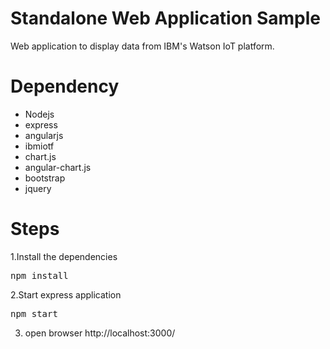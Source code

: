 Standalone Web Application Sample
=================================
Web application to display data from IBM's Watson IoT platform.

Dependency
==========
 - Nodejs
 - express
 - angularjs
 - ibmiotf
 - chart.js
 - angular-chart.js
 - bootstrap
 - jquery

Steps
======
1.Install the dependencies
  <pre>npm install</pre>
2.Start express application  
  <pre>npm start</pre>
3. open browser http://localhost:3000/
